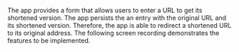 The app provides a form that allows users to enter a URL to get its shortened version. The app persists the an entry with the original URL and its shortened version. Therefore, the app is able to redirect a shortened URL to its original address. The following screen recording demonstrates the features to be implemented.

